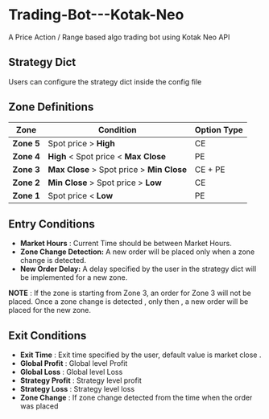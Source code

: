# Trading-Bot---Kotak-Neo
A Price Action / Range based algo trading bot using Kotak Neo API 

## Strategy Dict 
Users can configure the strategy dict inside the config file 

## Zone Definitions

| **Zone**   | **Condition**                              | **Option Type** |
| ---------- | ------------------------------------------ | --------------- |
| **Zone 5** | Spot price > **High**                      | CE              |
| **Zone 4** | **High** < Spot price < **Max Close**      | PE              |
| **Zone 3** | **Max Close** > Spot price > **Min Close** | CE + PE         |
| **Zone 2** | **Min Close** > Spot price > **Low**       | CE              |
| **Zone 1** | Spot price < **Low**                       | PE              |

## Entry Conditions

- **Market Hours** : Current Time should be between Market Hours.
- **Zone Change Detection:** A new order will be placed only when a zone change is detected.
- **New Order Delay:**  A delay specified by the user in the strategy dict will be implemented for a new zone.
  
**NOTE** : If the zone is starting from Zone 3, an order for Zone 3 will not be placed. Once a zone change is detected , only then ,  a new order will be placed for the new zone.

## Exit Conditions

- **Exit Time** : Exit time specified by the user, default value is market close .
- **Global Profit** : Global level Profit
- **Global Loss** : Global level Loss
- **Strategy Profit** : Strategy level profit
- **Strategy Loss** : Strategy level loss
- **Zone Change** : If zone change detected from the time when the order was placed 
